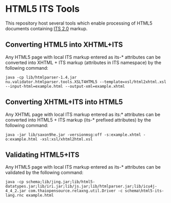 HTML5 ITS Tools
===============

This repository host several tools which enable processing of HTML5
documents containing [ITS 2.0](http://www.w3.org/TR/its20/) markup.


Converting HTML5 into XHTML+ITS
-------------------------------

Any HTML5 page with local ITS markup entered as its-* attributes can
be converted into XHTML + ITS markup (attributes in ITS namespace) by
the following command:

    java -cp lib/htmlparser-1.4.jar nu.validator.htmlparser.tools.XSLT4HTML5 --template=xsl/html2xhtml.xsl --input-html=example.html --output-xml=example.xhtml


Converting XHTML+ITS into HTML5
-------------------------------

Any XHTML page with local ITS markup entered as its:* attributes can
be converted into HTML5 + ITS markup (its-* prefixed attributes) by
the following command:

    java -jar lib/saxon9he.jar -versionmsg:off -s:example.xhtml -o:example.html -xsl:xsl/xhtml2html.xsl


Validating HTML5+ITS
--------------------

Any HTML5 page with local ITS markup entered as its-* attributes can
be validated by the following command:

    java -cp schema;lib/jing.jar;lib/html5-datatypes.jar;lib/iri.jar;lib/js.jar;lib/htmlparser.jar;lib/icu4j-4_4_2.jar com.thaiopensource.relaxng.util.Driver -c schema\html5-its-lang.rnc example.html

